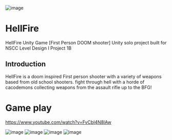 ![image](https://static.wixstatic.com/media/0e8e62_7873504888284875818c42da11658f21~mv2.png)

# HellFire
HellFire Unity Game [First Person DOOM shooter] Unity solo project built for NSCC Level Design I Project 1B

## Introduction
HellFire is a doom inspired First person shooter with a variety of weapons based from old school shooters. fight through hell with a horde of cacodemons collecting weapons from the assault rifle up to the BFG!

# Game play
https://www.youtube.com/watch?v=FvCbl4N8lAw

![image](https://static.wixstatic.com/media/0e8e62_dda89c891840458296d29997916d8c70~mv2.png)
![image](https://static.wixstatic.com/media/0e8e62_44c21f85c8224028826a4ddb6ef48b46~mv2.png)
![image](https://static.wixstatic.com/media/0e8e62_21f56aa5b94e4150be055a3d90bd9c30~mv2.png)
![image](https://static.wixstatic.com/media/0e8e62_678b625a94264919b9bb82f38b21a357~mv2.png)
